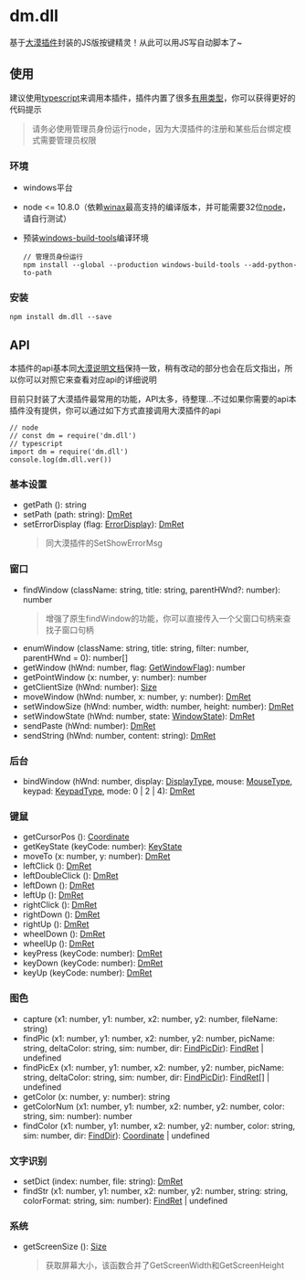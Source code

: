 # dm.dll
基于[大漠插件](http://www.dmwebsite.net/)封装的JS版按键精灵！从此可以用JS写自动脚本了~

## 使用
建议使用[typescript](https://www.tslang.cn/)来调用本插件，插件内置了很多[有用类型](types/types.d.ts)，你可以获得更好的代码提示
> 请务必使用管理员身份运行node，因为大漠插件的注册和某些后台绑定模式需要管理员权限

### 环境
* windows平台
* node <= 10.8.0（依赖[winax](https://github.com/durs/node-activex)最高支持的编译版本，并可能需要32位[node](https://npm.taobao.org/mirrors/node/v10.8.0/node-v10.8.0-x86.msi)，请自行测试）
* 预装[windows-build-tools](https://github.com/felixrieseberg/windows-build-tools)编译环境

    ```
    // 管理员身份运行
    npm install --global --production windows-build-tools --add-python-to-path
    ```

### 安装
```
npm install dm.dll --save
```

## API
本插件的api基本同[大漠说明文档](https://github.com/aweiu/dm.dll/raw/master/%E5%A4%A7%E6%BC%A0%E6%8E%A5%E5%8F%A3%E8%AF%B4%E6%98%8E.CHM)保持一致，稍有改动的部分也会在后文指出，所以你可以对照它来查看对应api的详细说明

目前只封装了大漠插件最常用的功能，API太多，待整理...不过如果你需要的api本插件没有提供，你可以通过如下方式直接调用大漠插件的api
```
// node
// const dm = require('dm.dll')
// typescript
import dm = require('dm.dll')
console.log(dm.dll.ver())
```

### 基本设置
* getPath (): string
* setPath (path: string): [DmRet](types/types.d.ts#L18)
* setErrorDisplay (flag: [ErrorDisplay](types/types.d.ts#L33)): [DmRet](types/types.d.ts#L18)
    > 同大漠插件的SetShowErrorMsg

### 窗口
* findWindow (className: string, title: string, parentHWnd?: number): number
    > 增强了原生findWindow的功能，你可以直接传入一个父窗口句柄来查找子窗口句柄
* enumWindow (className: string, title: string, filter: number, parentHWnd = 0): number[]
* getWindow (hWnd: number, flag: [GetWindowFlag](types/types.d.ts#L37)): number
* getPointWindow (x: number, y: number): number
* getClientSize (hWnd: number): [Size](types/types.d.ts#L14)
* moveWindow (hWnd: number, x: number, y: number): [DmRet](types/types.d.ts#L18)
* setWindowSize (hWnd: number, width: number, height: number): [DmRet](types/types.d.ts#L18)
* setWindowState (hWnd: number, state: [WindowState](types/types.d.ts#L47)): [DmRet](types/types.d.ts#L18)
* sendPaste (hWnd: number): [DmRet](types/types.d.ts#L18)
* sendString (hWnd: number, content: string): [DmRet](types/types.d.ts#L18)

### 后台
* bindWindow (hWnd: number, display: [DisplayType](types/index.d.ts#L2), mouse: [MouseType](types/index.d.ts#L3), keypad: [KeypadType](types/index.d.ts#L4), mode: 0 | 2 | 4): [DmRet](types/types.d.ts#L18)

### 键鼠
* getCursorPos (): [Coordinate](types/types.d.ts#L1)
* getKeyState (keyCode: number): [KeyState](/types/types.d.ts#L63)
* moveTo (x: number, y: number): [DmRet](types/types.d.ts#L18)
* leftClick (): [DmRet](types/types.d.ts#L18)
* leftDoubleClick (): [DmRet](types/types.d.ts#L18)
* leftDown (): [DmRet](types/types.d.ts#L18)
* leftUp (): [DmRet](types/types.d.ts#L18)
* rightClick (): [DmRet](types/types.d.ts#L18)
* rightDown (): [DmRet](types/types.d.ts#L18)
* rightUp (): [DmRet](types/types.d.ts#L18)
* wheelDown (): [DmRet](types/types.d.ts#L18)
* wheelUp (): [DmRet](types/types.d.ts#L18)
* keyPress (keyCode: number): [DmRet](types/types.d.ts#L18)
* keyDown (keyCode: number): [DmRet](types/types.d.ts#L18)
* keyUp (keyCode: number): [DmRet](types/types.d.ts#L18)

### 图色
* capture (x1: number, y1: number, x2: number, y2: number, fileName: string)
* findPic (x1: number, y1: number, x2: number, y2: number, picName: string, deltaColor: string, sim: number, dir: [FindPicDir](types/index.d.ts#L5)): [FindRet](types/types.d.ts#L11) | undefined
* findPicEx (x1: number, y1: number, x2: number, y2: number, picName: string, deltaColor: string, sim: number, dir: [FindPicDir](types/index.d.ts#L5)): [FindRet](types/types.d.ts#L11)[] | undefined
* getColor (x: number, y: number): string
* getColorNum (x1: number, y1: number, x2: number, y2: number, color: string, sim: number): number
* findColor (x1: number, y1: number, x2: number, y2: number, color: string, sim: number, dir: [FindDir](types/types.d.ts#L22)): [Coordinate](types/types.d.ts#L1) | undefined

### 文字识别
* setDict (index: number, file: string): [DmRet](types/types.d.ts#L18)
* findStr (x1: number, y1: number, x2: number, y2: number, string: string, colorFormat: string, sim: number): [FindRet](types/types.d.ts#L11) | undefined

### 系统
* getScreenSize (): [Size](types/types.d.ts#L14)
    > 获取屏幕大小，该函数合并了GetScreenWidth和GetScreenHeight
